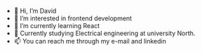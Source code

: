 - 👋 Hi, I’m David
- 👀 I’m interested in frontend development
- 🌱 I’m currently learning React
- 📖 Currently studying Electrical engineering at university North.
- 📫 You can reach me through my e-mail and linkedin

<!---
lepi1111/lepi1111 is a ✨ special ✨ repository because its `README.md` (this file) appears on your GitHub profile.
You can click the Preview link to take a look at your changes.
--->
